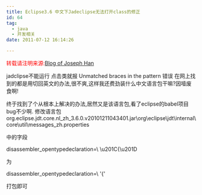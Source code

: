 ```yaml
---
title: Eclipse3.6 中文下Jadeclipse无法打开class的修正
id: 64
tag:
  - java
  - 开发相关
date: 2011-07-12 16:14:26

---
```


<span style="color: #ff0000;">转载请注明来源:</span>[Blog of Joseph Han](../ "Blog of Joseph Han")

jadclipse不能运行 点击类就报 Unmatched braces in the pattern 错误
在网上找到的都是用切回英文的办法,很不爽,这样我还费劲装什么中文语言包干嘛?因噎废食啊!

终于找到了个从根本上解决的办法,居然又是该语言包,看了eclipse的babel项目bug不少啊.
修改语言包org.eclipse.jdt.core.nl_zh_3.6.0.v20101211043401.jar\org\eclipse\jdt\internal\core\util\messages_zh.properties

中的字段

disassembler_opentypedeclaration=\ \u201C{\u201D

为

disassembler_opentypedeclaration=\ '{'

打包即可﻿